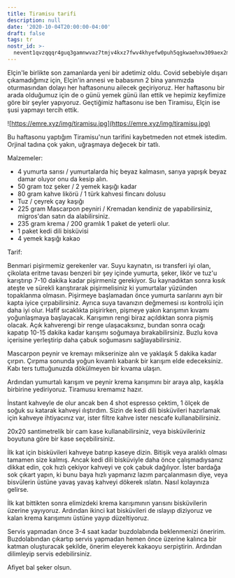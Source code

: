```yaml
---
title: Tiramisu tarifi
description: null
date: '2020-10-04T20:00:00-04:00'
draft: false
tags: tr
nostr_id: >-
  nevent1qvzqqqr4guq3gamnwvaz7tmjv4kxz7fwv4khyefw0puh5qgkwaehxw309aex2mrp0yhxummnw3ezucnpdejqqgz6hs8p8x3w8shd677ztywwkc5s9c77rnytcc8wglmzs802es8xevca7hys
---
```



Elçin'le birlikte son zamanlarda yeni bir adetimiz oldu. Covid sebebiyle dışarı çıkamadığımız için, Elçin'in annesi ve babasının 2 bina yanımızda oturmasından dolayı her haftasonunu ailecek geçiriyoruz. Her haftasonu bir arada olduğumuz için de o günü yemek günü ilan ettik ve hepimiz keyfimize göre bir şeyler yapıyoruz. Geçtiğimiz haftasonu ise ben Tiramisu, Elçin ise şusi yapmayı tercih ettik. 
<!--more-->

![https://emre.xyz/img/tiramisu.jpg](https://emre.xyz/img/tiramisu.jpg)

Bu haftasonu yaptığım Tiramisu'nun tarifini kaybetmeden not etmek istedim. Orjinal tadına çok yakın, uğraşmaya değecek bir tatlı.

Malzemeler:

- 4 yumurta sarısı / yumurtalarda hiç beyaz kalmasın, sarıya yapışık beyaz damar oluyor onu da kesip alın.
- 50 gram toz şeker / 2 yemek kaşığı kadar
- 80 gram kahve likörü / 1 türk kahvesi fincanı dolusu
- Tuz / çeyrek çay kaşığı
- 225 gram Mascarpon peyniri / Kremadan kendiniz de yapabilirsiniz, migros'dan satın da alabilirsiniz.
- 235 gram krema / 200 gramlık 1 paket de yeterli olur.
- 1 paket kedi dili bisküvisi
- 4 yemek kaşığı kakao

 Tarif:

Benmari pişirmemiz gerekenler var. Suyu kaynatın, ısı transferi iyi olan, çikolata eritme tavası benzeri bir şey içinde yumurta, şeker, likör ve tuz'u karıştırıp 7-10 dakika kadar pişirmeniz gerekiyor. Su kaynadıktan sonra kısık ateşte ve sürekli karıştırarak pişirmelisiniz ki yumurtalar yüzünden topaklanma olmasın. Pişirmeye başlamadan önce yumurta sarılarını ayrı bir kapta iyice çırpabilirsiniz. Ayrıca suya tavanızın değmemesi ısı kontrolü için daha iyi olur. Hafif sıcaklıkta pişirirken, pişmeye yakın karışımın kıvamı yoğunlaşmaya başlayacak. Karışımın rengi biraz açıldıktan sonra pişmiş olacak. Açık kahverengi bir renge ulaşacaksınız, bundan sonra ocağı kapatıp 10-15 dakika kadar karışımı soğumaya bırakabilirsiniz. Buzlu kova içerisine yerleştirip daha çabuk soğumasını sağlayabilirsiniz.

Mascarpon peynir ve kremayı mikserinize alın ve yaklaşık 5 dakika kadar çırpın. Çırpma sonunda yoğun kıvamlı kabarık bir karışım elde edeceksiniz. Kabı ters tuttuğunuzda dökülmeyen bir kıvama ulaşın.

Ardından yumurtalı karışım ve peynir krema karışımını bir araya alıp, kaşıkla birbirine yediriyoruz. Tiramusu kremamız hazır.

İnstant kahveyle de olur ancak ben 4 shot espresso çektim, 1 ölçek de soğuk su katarak kahveyi ılıştırdım. Sizin de kedi dili bisküvileri hazırlamak için  kahveye ihtiyacınız var, ister filtre kahve ister nescafe kullanabilirsiniz.

20x20 santimetrelik bir cam kase kullanabilirsiniz, veya bisküvileriniz boyutuna göre bir kase seçebilirsiniz.

İlk kat için bisküvileri kahveye batırıp kaseye dizin. Bitişik veya aralıklı olması tamamen size kalmış. Ancak kedi dili bisküviyle daha önce çalışmadıysanız dikkat edin, çok hızlı çekiyor kahveyi ve çok çabuk dağılıyor. İster bardağa sok çıkart yapın, ki bunu baya hızlı yapmanız lazım parçalanmasın diye, veya bisvülerin üstüne yavaş yavaş kahveyi dökerek ıslatın. Nasıl kolayınıza gelirse. 

İlk kat bittikten sonra elimizdeki krema karışımının yarısını bisküvilerin üzerine yayıyoruz. Ardından ikinci kat bisküvileri de ıslayıp diziyoruz ve kalan krema karışımını üstüne yayıp düzeltiyoruz.

Servis yapmadan önce 3-4 saat kadar buzdolabında beklenmenizi öneririm. Buzdolabından çıkartıp servis yapmadan hemen önce üzerine kalınca bir katman oluşturacak şekilde, önerim eleyerek kakaoyu serpiştirin. Ardından dilimleyip servis edebilirsiniz.

Afiyet bal şeker olsun.

